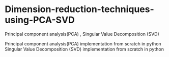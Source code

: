 # Dimension-reduction-techniques-using-PCA-SVD
Principal component analysis(PCA) , Singular Value Decomposition (SVD)

Principal component analysis(PCA) implementation from scratch in python
Singular Value Decomposition (SVD) implementation from scratch in python
